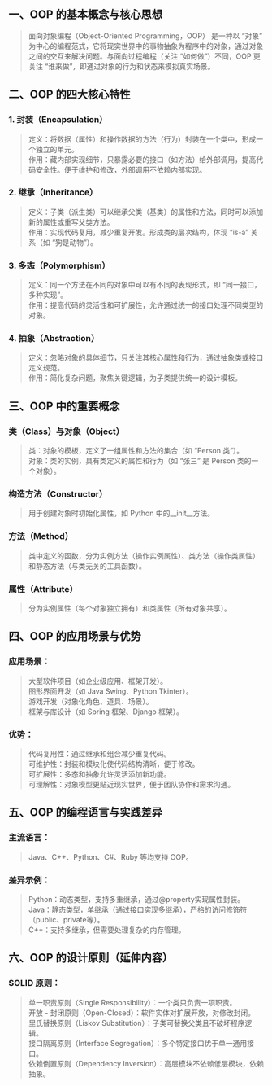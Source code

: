 ## 一、OOP 的基本概念与核心思想
>面向对象编程（Object-Oriented Programming，OOP） 是一种以 “对象” 为中心的编程范式，它将现实世界中的事物抽象为程序中的对象，通过对象之间的交互来解决问题。与面向过程编程（关注 “如何做”）不同，OOP 更关注 “谁来做”，即通过对象的行为和状态来模拟真实场景。

## 二、OOP 的四大核心特性
### 1. 封装（Encapsulation）
>定义：将数据（属性）和操作数据的方法（行为）封装在一个类中，形成一个独立的单元。  
>作用：藏内部实现细节，只暴露必要的接口（如方法）给外部调用，提高代码安全性。便于维护和修改，外部调用不依赖内部实现。
### 2. 继承（Inheritance）
>定义：子类（派生类）可以继承父类（基类）的属性和方法，同时可以添加新的属性或重写父类方法。  
>作用：实现代码复用，减少重复开发。形成类的层次结构，体现 “is-a” 关系（如 “狗是动物”）。  
### 3. 多态（Polymorphism）
>定义：同一个方法在不同的对象中可以有不同的表现形式，即 “同一接口，多种实现”。  
>作用：提高代码的灵活性和可扩展性，允许通过统一的接口处理不同类型的对象。  
### 4. 抽象（Abstraction）
>定义：忽略对象的具体细节，只关注其核心属性和行为，通过抽象类或接口定义规范。  
>作用：简化复杂问题，聚焦关键逻辑，为子类提供统一的设计模板。  
## 三、OOP 中的重要概念
### 类（Class）与对象（Object）
>类：对象的模板，定义了一组属性和方法的集合（如 “Person 类”）。  
>对象：类的实例，具有类定义的属性和行为（如 “张三” 是 Person 类的一个对象）。
### 构造方法（Constructor）
>用于创建对象时初始化属性，如 Python 中的__init__方法。
### 方法（Method）
>类中定义的函数，分为实例方法（操作实例属性）、类方法（操作类属性）和静态方法（与类无关的工具函数）。
### 属性（Attribute）
>分为实例属性（每个对象独立拥有）和类属性（所有对象共享）。
## 四、OOP 的应用场景与优势
### 应用场景：
>大型软件项目（如企业级应用、框架开发）。  
>图形界面开发（如 Java Swing、Python Tkinter）。  
>游戏开发（对象化角色、道具、场景）。  
>框架与库设计（如 Spring 框架、Django 框架）。  
### 优势：
>代码复用性：通过继承和组合减少重复代码。  
>可维护性：封装和模块化使代码结构清晰，便于修改。  
>可扩展性：多态和抽象允许灵活添加新功能。  
>可理解性：对象模型更贴近现实世界，便于团队协作和需求沟通。  
## 五、OOP 的编程语言与实践差异
### 主流语言：
>Java、C++、Python、C#、Ruby 等均支持 OOP。  
### 差异示例：
>Python：动态类型，支持多重继承，通过@property实现属性封装。  
>Java：静态类型，单继承（通过接口实现多继承），严格的访问修饰符（public、private等）。  
>C++：支持多继承，但需要处理复杂的内存管理。  
## 六、OOP 的设计原则（延伸内容）
### SOLID 原则：
>单一职责原则（Single Responsibility）：一个类只负责一项职责。  
>开放 - 封闭原则（Open-Closed）：软件实体对扩展开放，对修改封闭。  
>里氏替换原则（Liskov Substitution）：子类可替换父类且不破坏程序逻辑。  
>接口隔离原则（Interface Segregation）：多个特定接口优于单一通用接口。  
>依赖倒置原则（Dependency Inversion）：高层模块不依赖低层模块，依赖抽象。  
